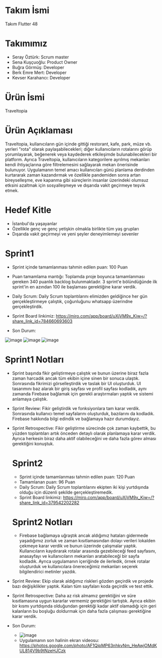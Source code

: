 # Takım İsmi
Takım Flutter 48
# Takımımız
- Seray Öztürk: Scrum master
- Sena Kuşçuoğlu: Product Owner
- Buğra Görmüş: Developer
- Berk Emre Mert: Developer
- Kevser Karahancı: Developer
# Ürün İsmi
Traveltopia
# Ürün Açıklaması
 Traveltopia, kullanıcıların gün içinde gittiği restorant, kafe, park, müze vb. yerleri "rota" olarak paylaşabilecekleri; diğer kullanıcıların rotalarını görüp yorumlayarak, beğenerek veya kaydederek etkileşimde bulunabilecekleri bir platform. Ayrıca Traveltopia, kullanıcıların kategorilere ayrılmış mekanları kendi ihtiyaçlarına göre filtrelemesini sağlayarak mekan önerisinde bulunuyor. Uygulamanın temel amacı kullanıcıları günü planlama derdinden kurtararak zaman kazandırmak ve özellikle pandemiden sonra artan bireyselleşme, eve kapanma gibi süreçlerin insanlar üzerindeki olumsuz etksini azaltmak için sosyalleşmeye ve dışarıda vakit geçirmeye teşvik etmek.
# Hedef Kitle
- İstanbul'da yaşayanlar
- Özellikle genç ve genç yetişkin olmakla birlikte tüm yaş grupları
- Dışarıda vakit geçirmeyi ve yeni şeyler deneyimlemeyi sevenler
# Sprint1
- Sprint içinde tamamlanması tahmin edilen puan: 100 Puan
- Puan tamamlama mantığı: Toplamda proje boyunca tamamlanması gereken 340 puanlık backlog bulunmaktadır. 3 sprint'e bölündüğünde ilk sprint'in en azından 100 ile başlaması gerektiğine karar verdik.
- Daily Scrum: Daily Scrum toplantılarını elimizden geldiğince her gün gerçekleştirmeye çalıştık, çoğunluğunu whatsapp üzerindne gerçekleştirdik.
- Sprint Board linkimiz: https://miro.com/app/board/uXjVM9x_Kiw=/?share_link_id=784660693603

- Son Durum:

![image](https://github.com/serayozturk1/OUABootcamp2023/assets/129687736/da9db897-792e-4fe2-8546-6e20e7ac433b)
![image](https://github.com/serayozturk1/OUABootcamp2023/assets/129687736/b15720e5-f09a-4467-8e3f-0ebac5745898)
![image](https://github.com/serayozturk1/OUABootcamp2023/assets/129687736/92860ea3-795a-4921-bd25-b39af28395fb)

# Sprint1 Notları 
- Sprint başında fikir geliştirmeye çalıştık ve bunun üzerine biraz fazla zaman harcadık ancak tüm ekibin içine sinen bir sonuca ulaştık. Sonrasında fikrimizi görselleştirdik ve taslak bir UI oluşturduk. UI tasarımını baz alarak bir giriş sayfası ve profil sayfası kodladık, aynı zamanda Firebase bağlamak için gerekli araştırmaları yaptık ve sistemi anlamaya çalıştık.
- Sprint Review: Fikir geliştirdik ve fonksiyonlara tam karar verdik. Sonrasında kullanıcı temel sayfalarını oluşturduk, bazılarını da kodladık. Firebase hakkında bilgi edindik ve bağlamaya hazır durumdayız.
- Sprint Retrospective: Fikir geliştirme sürecinde çok zaman kaybettik, bu yüzden toplantıları artık önceden detaylı olarak planlamaya karar verdik. Ayrıca herkesin biraz daha aktif olabileceğini ve daha fazla görev alması gerektiğini konuştuk.

  # Sprint2
  - Sprint içinde tamamlanması tahmin edilen puan: 120 Puan
  - Tamamlanan puan: 96 Puan
  - Daily Scrum: Daily Scrum toplantılarını ekipten iki kişi yurtdışında olduğu için düzenli şekilde gerçekleştiremedik.
  - Sprint Board linkimiz: https://miro.com/app/board/uXjVM9x_Kiw=/?share_link_id=379542202282
  # Sprint2 Notları
  - Firebase bağlamaya uğraştık ancak aldığımız hataları gidermede yaşadığımız zorluk ve zaman kısıtlamasından dolayı verileri lokalden çekmeye karar verdik ve bunun üzerinde çalışmalar yaptık. Kullanıcıların kaydırarak rotalar arasında gezebileceği feed sayfasını, anasayfayı ve kullanıcıların mekanları aratabileceği bir sayfa kodladık. Ayrıca uygulamanın içeriğinde de ilerledik, örnek rotalar oluşturduk ve kullanıcılara önereceğimiz mekanları seçerek bilgilendirici metinler yazdık. 
- Sprint Review: Ekip olarak aldığımız riskleri gözden geçirdik ve projede bazı değişiklikler yaptık. Kalan tüm sayfaları koda geçirdik ve test ettik.
- Sprint Retrospective: Daha az risk almamız gerektiğini ve süre kısıtlamasına uygun kararlar vermemiz gerektiğini tartıştık. Ayrıca ekibin bir kısmı yurtdışında olduğundan gerektiği kadar aktif olamadığı için geri kalanların bu boşluğu doldurmak için daha fazla çalışması gerektiğine karar verdik.
- Son Durum:
  - ![image](https://github.com/serayozturk1/OUABootcamp2023/assets/129687736/fe4f5533-eb40-41fa-9add-1de4bbbec38a)
  - Uygulamanın son halinin ekran videosu: https://photos.google.com/photo/AF1QipMP63nhkvNm_HeAwjOMdKUL814V9b9tNzeHJCzk
